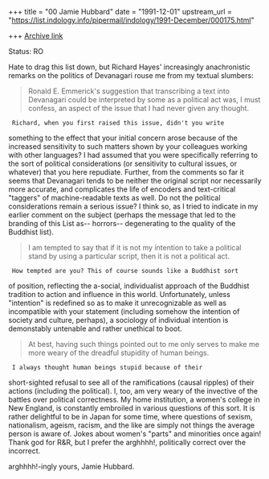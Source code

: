 +++
title = "00 Jamie Hubbard"
date = "1991-12-01"
upstream_url = "https://list.indology.info/pipermail/indology/1991-December/000175.html"

+++
[Archive link](https://list.indology.info/pipermail/indology/1991-December/000175.html)

Status: RO

Hate to drag this list down, but Richard Hayes' increasingly
anachronistic remarks on the politics of Devanagari rouse me from my
textual slumbers:

>Ronald E. Emmerick's suggestion that transcribing a text into Devanagari
>could be interpreted by some as a political act was, I must confess,
>an aspect of the issue that I had never given any thought.

     Richard, when you first raised this issue, didn't you write
something to the effect that your initial concern arose because of the
increased sensitivity to such matters shown by your colleagues
working with other languages? I had assumed that you were
specifically referring to the sort of political considerations (or
sensitivity to cultural issues, or whatever) that you here
repudiate. Further, from the comments so far it seems that Devanagari tends
to be neither the original script nor necessarily more accurate, and
complicates the life of encoders and text-critical "taggers" of
machine-readable texts as well. Do not the political considerations
remain a serious issue? I think so, as I tried to indicate in my
earlier comment on the subject (perhaps the message that led to the
branding of this List as-- horrors-- degenerating to the quality of
the Buddhist list).

>I am tempted to say that if it is not my intention to
>take a political stand by using a particular script, then it is not
>a political act.

     How tempted are you? This of course sounds like a Buddhist sort
of position, reflecting the a-social, individualist approach of the
Buddhist tradition to action and influence in this world.
Unfortunately, unless "intention" is redefined so as to make it
unrecognizable as well as incompatible with your statement
(including somehow the intention of society and culture, perhaps),
a sociology of individual intention is demonstably untenable and
rather unethical to boot.

>At best, having such things pointed out to me only serves to make
>me more weary of the dreadful stupidity of human beings.

     I always thought human beings stupid because of their
short-sighted refusal to see all of the ramifications (causal
ripples) of their actions (including the political). I, too, am
very weary of the invective of the battles over political
correctness. My home institution, a women's college in New England,
is constantly embroiled in various questions of this sort. It is
rather delightful to be in Japan for some time, where questions of
sexism, nationalism, ageism, racism, and the like are simply not
things the average person is aware of. Jokes about women's "parts"
and minorities once again! Thank god for R&R, but I prefer the
arghhhh!, politically correct over the incorrect.

arghhhh!-ingly yours, Jamie Hubbard.






